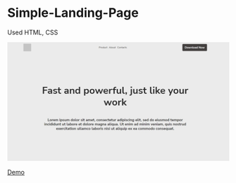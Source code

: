 # Simple-Landing-Page

Used HTML, CSS

<img src='preview.png'>

[Demo](https://kameiko-n.github.io/Simple-Landing-Page/)
